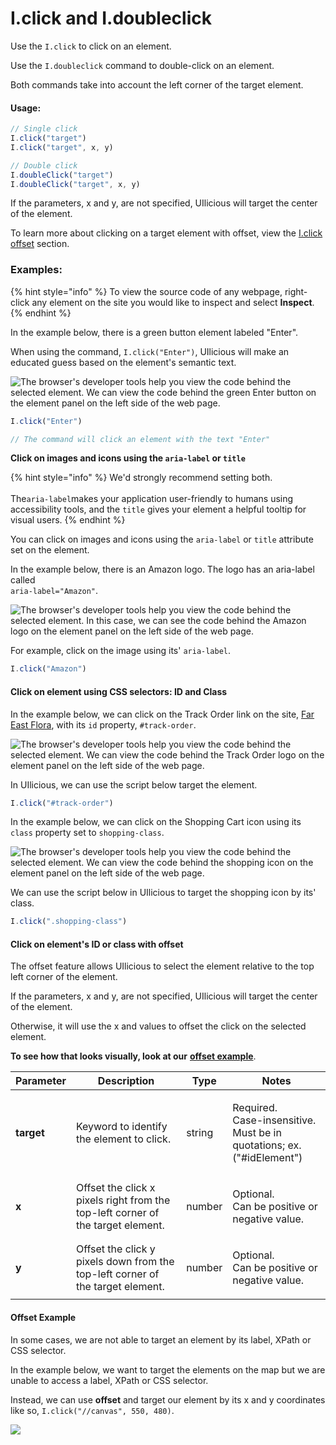 # I.click and I.doubleclick

Use the `I.click` to click on an element.

Use the `I.doubleclick` command to double-click on an element.

Both commands take into account the left corner of the target element.

#### Usage:

```javascript
// Single click
I.click("target")
I.click("target", x, y)

// Double click
I.doubleClick("target")
I.doubleClick("target", x, y)
```

If the parameters, x and y, are not specified, UIlicious will target the center of the element.

To learn more about clicking on a target element with offset, view the [I.click offset](i.click-and-i.doubleclick.md#click-on-elements-id-or-class-with-offset) section.&#x20;

### Examples:

{% hint style="info" %}
To view the source code of any webpage, right-click any element on the site you would like to inspect and select **Inspect**.
{% endhint %}

In the example below, there is a green button element labeled "Enter".

When using the command, `I.click("Enter")`, UIlicious will make an educated guess based on the element's semantic text.

![The browser's developer tools help you view the code behind the selected element. We can view the code behind the green Enter button on the element panel on the left side of the web page.](https://res.cloudinary.com/di7y5b6ed/image/upload/v1651598658/ui-licious/i.click%20and%20i.doubleclick/i.click-a1.gif)

```javascript
I.click("Enter")

// The command will click an element with the text "Enter"
```

**Click on images and icons using the `aria-label` or `title`**

{% hint style="info" %}
We'd strongly recommend setting both.\
\
The`aria-label`makes your application user-friendly to humans using accessibility tools, and the `title` gives your element a helpful tooltip for visual users.
{% endhint %}

You can click on images and icons using the `aria-label` or `title` attribute set on the element.

In the example below, there is an Amazon logo. The logo has an aria-label called \
`aria-label="Amazon"`.&#x20;

![The browser's developer tools help you view the code behind the selected element. In this case, we can see the code behind the Amazon logo on the element panel on the left side of the web page.](https://res.cloudinary.com/di7y5b6ed/image/upload/v1653363583/ui-licious/ui-licious:%20conceptual%20guide/amazon-blurred-background.png)

For example, click on the image using its' `aria-label`.&#x20;

```javascript
I.click("Amazon")
```

#### **Click on element using CSS selectors: ID and Class**

In the example below, we can click on the Track Order link on the site, [Far East Flora](https://www.fareastflora.com/), with its `id` property, `#track-order`.

![The browser's developer tools help you view the code behind the selected element. We can view the code behind the Track Order logo on the element panel on the left side of the web page.](https://res.cloudinary.com/di7y5b6ed/image/upload/v1653363819/ui-licious/ui-licious:%20conceptual%20guide/far-east-flora-track-order.png)

In UIlicious, we can use the script below target the element.

```javascript
I.click("#track-order")
```

In the example below, we can click on the Shopping Cart icon using its `class` property set to `shopping-class`.

![The browser's developer tools help you view the code behind the selected element. We can view the code behind the shopping icon on the element panel on the left side of the web page.](https://res.cloudinary.com/di7y5b6ed/image/upload/v1653364083/ui-licious/ui-licious:%20conceptual%20guide/far-east-flora-shopping-icon.png)

We can use the script below in UIlicious to target the shopping icon by its' class.

```javascript
I.click(".shopping-class")
```

#### Click on element's ID or class with offset

The offset feature allows UIlicious to select the element relative to the top left corner of the element.

If the parameters, x and y, are not specified, UIlicious will target the center of the element.

Otherwise, it will use the x and values to offset the click on the selected element.

**To see how that looks visually, look at our** [**offset example**](i.click-and-i.doubleclick.md#offset-example).

| Parameter  | Description                                                                     | Type   | Notes                                                                              |
| ---------- | ------------------------------------------------------------------------------- | ------ | ---------------------------------------------------------------------------------- |
| **target** | Keyword to identify the element to click.                                       | string | <p>Required.<br>Case-insensitive.<br>Must be in quotations; ex. ("#idElement")</p> |
| **x**      | Offset the click x pixels right from the top-left corner of the target element. | number | <p>Optional.<br>Can be positive or negative value.</p>                             |
| **y**      | Offset the click y pixels down from the top-left corner of the target element.  | number | <p>Optional.<br>Can be positive or negative value.</p>                             |

#### Offset Example&#x20;

In some cases, we are not able to target an element by its label, XPath or CSS selector.

In the example below, we want to target the elements on the map but we are unable to access a label, XPath or CSS selector.&#x20;

Instead, we can use **offset** and target our element by its x and y coordinates like so, `I.click("//canvas", 550, 480)`.

![](https://res.cloudinary.com/di7y5b6ed/image/upload/v1653364606/ui-licious/ui-licious:%20conceptual%20guide/offset-map-example.png)
